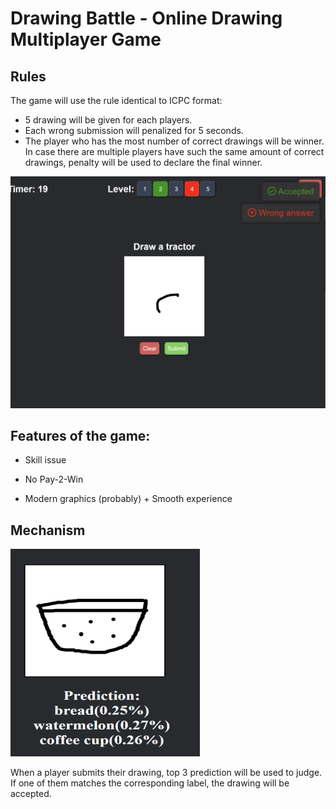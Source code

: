 # Drawing Battle - Online Drawing Multiplayer Game  

## Rules
The game will use the rule identical to ICPC format:
- 5 drawing will be given for each players.
- Each wrong submission will penalized for 5 seconds.
- The player who has the most number of correct drawings will be winner. In case there are multiple players have such the same amount of correct drawings, penalty will be used to declare the final winner.

![Game](game.png)

## Features of the game:

- Skill issue

- No Pay-2-Win

- Modern graphics (probably) + Smooth experience

## Mechanism

![Top 3 predict](top_3_predict.png)

When a player submits their drawing, top 3 prediction will be used to judge. If one of them matches the corresponding label, the drawing will be accepted.
